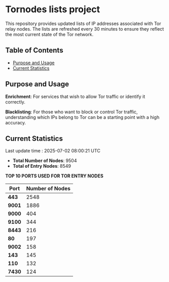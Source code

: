 # Tornodes lists project

This repository provides updated lists of IP addresses associated with Tor relay nodes. The lists are refreshed every 30 minutes to ensure they reflect the most current state of the Tor network.

## Table of Contents

- [Purpose and Usage](#purpose-and-usage)
- [Current Statistics](#current-statistics)


## Purpose and Usage

**Enrichment**: For services that wish to allow Tor traffic or identify it correctly.

**Blacklisting**: For those who want to block or control Tor traffic, understanding which IPs belong to Tor can be a starting point with a high accuracy.

## Current Statistics

Last update time : 2025-07-02 08:00:21 UTC

- **Total Number of Nodes**: 9504
- **Total of Entry Nodes**: 8549

**TOP 10 PORTS USED FOR TOR ENTRY NODES**

| **Port** | **Number of Nodes** |
|------|-----------------|
| **443**   | 2548  |
| **9001**   | 1886  |
| **9000**   | 404  |
| **9100**   | 344  |
| **8443**   | 216  |
| **80**   | 197  |
| **9002**   | 158  |
| **143**   | 145  |
| **110**   | 132  |
| **7430**   | 124  |

